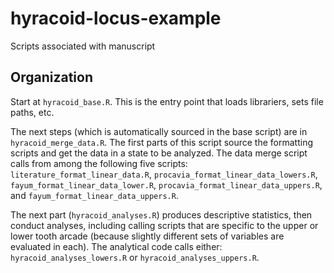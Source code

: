 # hyracoid-locus-example
 Scripts associated with manuscript
 
 ## Organization

Start at `hyracoid_base.R`. This is the entry point that loads librariers, sets file paths, etc.

The next steps (which is automatically sourced in the base script) are in `hyracoid_merge_data.R`. The first parts of this script source the formatting scripts and get the data in a state to be analyzed. The data merge script calls from among the following five scripts:  `literature_format_linear_data.R`, `procavia_format_linear_data_lowers.R`, `fayum_format_linear_data_lower.R`, `procavia_format_linear_data_uppers.R`, and `fayum_format_linear_data_uppers.R`.

The next part (`hyracoid_analyses.R`) produces descriptive statistics, then conduct analyses, including calling scripts that are specific to the upper or lower tooth arcade (because slightly different sets of variables are evaluated in each). The analytical code calls either: `hyracoid_analyses_lowers.R` or `hyracoid_analyses_uppers.R`. 

